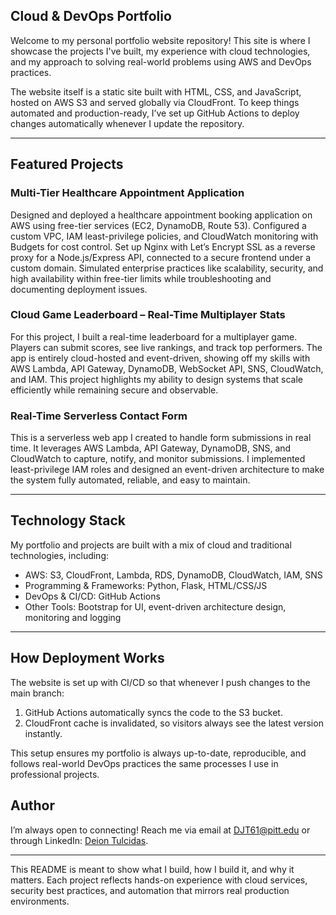 ## Cloud & DevOps Portfolio

Welcome to my personal portfolio website repository! This site is where I showcase the projects I've built, my experience with cloud technologies, and my approach to solving real-world problems using AWS and DevOps practices.  

The website itself is a static site built with HTML, CSS, and JavaScript, hosted on AWS S3 and served globally via CloudFront. To keep things automated and production-ready, I’ve set up GitHub Actions to deploy changes automatically whenever I update the repository.  

---

## Featured Projects

### Multi-Tier Healthcare Appointment Application
Designed and deployed a healthcare appointment booking application on AWS using free-tier services (EC2, DynamoDB, Route 53). Configured a custom VPC, IAM least-privilege policies, and CloudWatch monitoring with Budgets for cost control. Set up Nginx with Let’s Encrypt SSL as a reverse proxy for a Node.js/Express API, connected to a secure frontend under a custom domain. Simulated enterprise practices like scalability, security, and high availability within free-tier limits while troubleshooting and documenting deployment issues. 

### Cloud Game Leaderboard – Real-Time Multiplayer Stats
For this project, I built a real-time leaderboard for a multiplayer game. Players can submit scores, see live rankings, and track top performers. The app is entirely cloud-hosted and event-driven, showing off my skills with AWS Lambda, API Gateway, DynamoDB, WebSocket API, SNS, CloudWatch, and IAM. This project highlights my ability to design systems that scale efficiently while remaining secure and observable.  

### Real-Time Serverless Contact Form
This is a serverless web app I created to handle form submissions in real time. It leverages AWS Lambda, API Gateway, DynamoDB, SNS, and CloudWatch to capture, notify, and monitor submissions. I implemented least-privilege IAM roles and designed an event-driven architecture to make the system fully automated, reliable, and easy to maintain.  

---

## Technology Stack
My portfolio and projects are built with a mix of cloud and traditional technologies, including:  

- AWS: S3, CloudFront, Lambda, RDS, DynamoDB, CloudWatch, IAM, SNS  
- Programming & Frameworks: Python, Flask, HTML/CSS/JS  
- DevOps & CI/CD: GitHub Actions 
- Other Tools: Bootstrap for UI, event-driven architecture design, monitoring and logging  

---

## How Deployment Works
The website is set up with CI/CD so that whenever I push changes to the main branch:  
1. GitHub Actions automatically syncs the code to the S3 bucket.  
2. CloudFront cache is invalidated, so visitors always see the latest version instantly.  

This setup ensures my portfolio is always up-to-date, reproducible, and follows real-world DevOps practices the same processes I use in professional projects.  

## Author
I’m always open to connecting! Reach me via email at [DJT61@pitt.edu](mailto:DJT61@pitt.edu) or through LinkedIn: [Deion Tulcidas](https://www.linkedin.com/in/deion-tulcidas-5a52a6200/).  

---

This README is meant to show what I build, how I build it, and why it matters. Each project reflects hands-on experience with cloud services, security best practices, and automation that mirrors real production environments.
